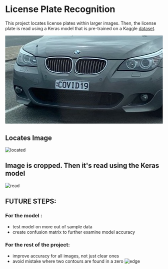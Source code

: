 # License Plate Recognition
This project locates license plates within larger images. Then, the license plate is read using a Keras model that is pre-trained on a Kaggle [dataset](https://www.kaggle.com/aladdinss/license-plate-digits-classification-dataset). 

 
![bmw](https://github.com/AadarshMahra/License_Plate_Recognition/blob/main/media/bmw.jpg?raw=true)
## Locates Image
![located](https://media.discordapp.net/attachments/699093898915610694/795577611854151680/Screen_Shot_2021-01-04_at_1.00.01_AM.png?width=800&height=462)

## Image is cropped. Then it's read using the Keras model  
![read](https://media.discordapp.net/attachments/699093898915610694/875283469192794122/new_guess.png)


## FUTURE STEPS: 
### For the model : 
- test model on more out of sample data 
- create confusion matrix to further examine model accuracy 

### For the rest of the project: 
- improve accuracy for all images, not just clear ones
- avoid mistake where two contours are found in a zero 
![edge](https://media.discordapp.net/attachments/699093898915610694/875287868824780851/zero_double_contour.png?width=379&amp;height=600" )
